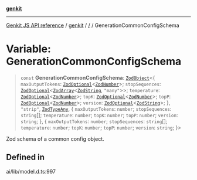 [**genkit**](../README.md)

***

[Genkit JS API reference](../../README.md) / [genkit](../README.md) / [/](../README.md) / GenerationCommonConfigSchema

# Variable: GenerationCommonConfigSchema

> `const` **GenerationCommonConfigSchema**: [`ZodObject`](../namespaces/z/classes/ZodObject.md)\<\{ `maxOutputTokens`: [`ZodOptional`](../namespaces/z/classes/ZodOptional.md)\<[`ZodNumber`](../namespaces/z/classes/ZodNumber.md)\>; `stopSequences`: [`ZodOptional`](../namespaces/z/classes/ZodOptional.md)\<[`ZodArray`](../namespaces/z/classes/ZodArray.md)\<[`ZodString`](../namespaces/z/classes/ZodString.md), `"many"`\>\>; `temperature`: [`ZodOptional`](../namespaces/z/classes/ZodOptional.md)\<[`ZodNumber`](../namespaces/z/classes/ZodNumber.md)\>; `topK`: [`ZodOptional`](../namespaces/z/classes/ZodOptional.md)\<[`ZodNumber`](../namespaces/z/classes/ZodNumber.md)\>; `topP`: [`ZodOptional`](../namespaces/z/classes/ZodOptional.md)\<[`ZodNumber`](../namespaces/z/classes/ZodNumber.md)\>; `version`: [`ZodOptional`](../namespaces/z/classes/ZodOptional.md)\<[`ZodString`](../namespaces/z/classes/ZodString.md)\>; \}, `"strip"`, [`ZodTypeAny`](../namespaces/z/type-aliases/ZodTypeAny.md), \{ `maxOutputTokens`: `number`; `stopSequences`: `string`[]; `temperature`: `number`; `topK`: `number`; `topP`: `number`; `version`: `string`; \}, \{ `maxOutputTokens`: `number`; `stopSequences`: `string`[]; `temperature`: `number`; `topK`: `number`; `topP`: `number`; `version`: `string`; \}\>

Zod schema of a common config object.

## Defined in

ai/lib/model.d.ts:997
